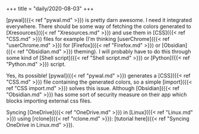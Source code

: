 +++
title = "daily/2020-08-03"
+++

[pywal]({{< ref "pywal.md" >}}) is pretty darn awesome. I need it integrated everywhere. There should be some way of fetching the colors generated to [Xresources]({{< ref "Xresources.md" >}}) and use them in [CSS]({{< ref "CSS.md" >}}) files for example (I'm thinking [userChrome]({{< ref "userChrome.md" >}}) for [Firefox]({{< ref "Firefox.md" >}}) or [Obsidian]({{< ref "Obsidian.md" >}}) theming). I will probably have to do this through some kind of [Shell script]({{< ref "Shell script.md" >}}) or [Python]({{< ref "Python.md" >}}) script.

Yes, its possible! [pywal]({{< ref "pywal.md" >}}) generates a [CSS]({{< ref "CSS.md" >}}) file containing the generated colors, so a simple [import]({{< ref "CSS import.md" >}}) solves this issue. Although [Obsidian]({{< ref "Obsidian.md" >}}) has some sort of security measure on their app which blocks importing external css files.

Syncing [OneDrive]({{< ref "OneDrive.md" >}}) in [Linux]({{< ref "Linux.md" >}}) using [rclone]({{< ref "rclone.md" >}}): [tutorial here]({{< ref "Syncing OneDrive in Linux.md" >}}).